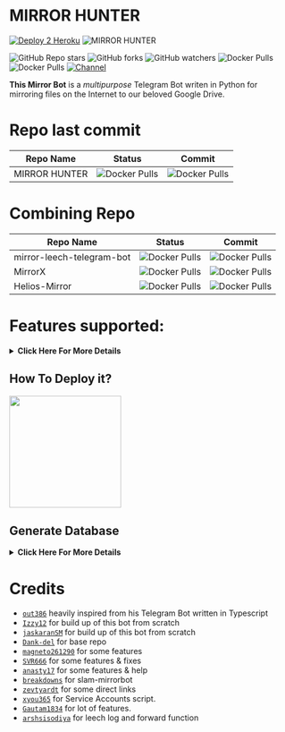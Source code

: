 # <b>MIRROR HUNTER</b>
[![Deploy 2 Heroku](https://www.herokucdn.com/deploy/button.svg)](https://heroku.com/deploy?template=https://github.com/Aadhar4u/mirrortest)
![MIRROR HUNTER](https://media.giphy.com/media/dikubVwoUUBxLgpraV/giphy.gif?cid=790b7611c1fd9acab35e7fc75f7447316865d93043fc77b3&rid=giphy.gif&ct=s)

![GitHub Repo stars](https://img.shields.io/github/stars/anime-republic/MIRROR-HUNTER?color=blue&style=plastic)
![GitHub forks](https://img.shields.io/github/forks/anime-republic/MIRROR-HUNTER?color=green&style=plastic)
![GitHub watchers](https://img.shields.io/github/watchers/anime-republic/MIRROR-HUNTER?style=plastic)
![Docker Pulls](https://img.shields.io/github/contributors/anime-republic/MIRROR-HUNTER?style=plastic)
![Docker Pulls](https://img.shields.io/docker/pulls/arata74/mirrorhunter?style=plastic)
[![Channel](https://img.shields.io/badge/Support%20Group-!-red?style=plastic)](https://t.me/XcodersHubChat)

**This Mirror Bot** is a _multipurpose_ Telegram Bot writen in Python for mirroring files on the Internet to our beloved Google Drive.

# Repo last commit
| Repo Name  | Status | Commit |
| ------------- | ------------- | ------------- |
| MIRROR HUNTER | ![Docker Pulls](https://img.shields.io/github/last-commit/anime-republic/MIRROR-HUNTER?style==for-the-badge) | ![Docker Pulls](https://img.shields.io/github/commit-activity/w/anime-republic/Mirror-New?style=flat-square) |

# Combining Repo
| Repo Name  | Status | Commit |
| ------------- | ------------- | ------------- |
| mirror-leech-telegram-bot  | ![Docker Pulls](https://img.shields.io/github/last-commit/anasty17/mirror-leech-telegram-bot?style==for-the-badge)  | ![Docker Pulls](https://img.shields.io/github/commit-activity/w/anasty17/mirror-leech-telegram-bot?style=flat-square) |
| MirrorX  | ![Docker Pulls](https://img.shields.io/github/last-commit/iamLiquidX/MirrorX?style==for-the-badge)  | ![Docker Pulls](https://img.shields.io/github/commit-activity/w/iamLiquidX/MirrorX?style=flat-square) |
| Helios-Mirror  | ![Docker Pulls](https://img.shields.io/github/last-commit/arshsisodiya/helios-mirror?style==for-the-badge)  | ![Docker Pulls](https://img.shields.io/github/commit-activity/w/iamLiquidX/MirrorX?style=flat-square) |

# Features supported:
<details>
    <summary><b>Click Here For More Details</b></summary>

## Additional Features
- Updater (**NOTE**: You must upload your **token.pickle** to Index and fill your **token.pickle** url to **TOKEN_PICKLE_URL**, because your **token.pickle** will deleted after update, for more info please check [Setting up config file](https://github.com/Anime-Republic/MIRROR-HUNTER#setting-up-config-file))
- Limiting size Torrent/Direct, Tar/Unzip, Mega, cloning Google Drive support
- Stop duplicate cloning Google Drive & mirroring Mega support
- Tar/Unzip Google Drive link support
- Sudo with Database support
- Multiple Trackers support
- Extracting **tar.xz** support
- Counting Google Drive link
- Heroku config support
- View Link button
- Shell and Executor
- YT-DLP
- Support message send to log channel/group    
- Search All Drive
- Leech Forward to log and pm
- Direct links Supported:
```
letsupload.io
hxfile.co
anonfiles.com
bayfiles.com
antfiles
fembed.com
fembed.net
femax20.com
layarkacaxxi.icu
fcdn.stream
sbplay.org
naniplay.com
naniplay.nanime.in
naniplay.nanime.biz
sbembed.com
streamtape.com
streamsb.net
feurl.com
pixeldrain.com
racaty.net
1fichier.com
1drv.ms (Only works for file not folder or business account)
uptobox.com (Uptobox account must be premium)
solidfiles.com
```

## From Original Repos
- Mirroring direct download links, Torrent, and Telegram files to Google Drive
- Mirroring Mega.nz links to Google Drive (If your Mega account not premium, it will limit 5GB/6 hours)
- Copy files from someone's Drive to your Drive (Using Autorclone)
- Download/Upload progress, Speeds and ETAs
- Mirror all Youtube-dl supported links
- Docker support
- Uploading to Team Drive
- Index Link support
- Service Account support
- Delete files from Drive
- Shortener support
- Custom Filename (Only for URL, Telegram files and Youtube-dl. Not for Mega links and Magnet/Torrents)
- Extracting password protected files, using custom filename and download from password protected Index Links see these examples:
<p><a href="https://telegra.ph/Magneto-Python-Aria---Custom-Filename-Examples-01-20"> <img src="https://img.shields.io/badge/see%20on%20telegraph-blue?style=for-the-badge" width="150""/></a></p>

- Extract these filetypes and uploads to Google Drive
```
ZIP, RAR, TAR, 7z, ISO, WIM, CAB, GZIP, BZIP2, 
APM, ARJ, CHM, CPIO, CramFS, DEB, DMG, FAT, 
HFS, LZH, LZMA, LZMA2, MBR, MSI, MSLZ, NSIS, 
NTFS, RPM, SquashFS, UDF, VHD, XAR, Z.
```

</details>

## How To Deploy it?
<p><a href="https://github.com/Anime-Republic/MIRROR-HUNTER/wiki"> <img src="https://img.shields.io/badge/Deploy%20Guide-red?style=for-the-badge&logo=github" width="200""/></a></p>
    
## Generate Database
<details>
    <summary><b>Click Here For More Details</b></summary>

**1. Using ElephantSQL**
- Go to https://elephantsql.com and create account (skip this if you already have **ElephantSQL** account)
- Hit `Create New Instance`
- Follow the further instructions in the screen
- Hit `Select Region`
- Hit `Review`
- Hit `Create instance`
- Select your database name
- Copy your database url, and fill to `DATABASE_URL` in config

**2. Using Heroku PostgreSQL**
<p><a href="https://dev.to/prisma/how-to-setup-a-free-postgresql-database-on-heroku-1dc1"> <img src="https://img.shields.io/badge/See%20Dev.to-black?style=for-the-badge&logo=dev.to" width="160""/></a></p>

</details>


# Credits
- [`out386`](https://github.com/out386) heavily inspired from his Telegram Bot written in Typescript
- [`Izzy12`](https://github.com/lzzy12) for build up of this bot from scratch
- [`jaskaranSM`](https://github.com/jaskaranSM) for build up of this bot from scratch
- [`Dank-del`](https://github.com/Dank-del) for base repo
- [`magneto261290`](https://github.com/magneto261290) for some features
- [`SVR666`](https://github.com/SVR666) for some features & fixes
- [`anasty17`](https://github.com/anasty17) for some features & help
- [`breakdowns`](https://github.com/breakdowns) for slam-mirrorbot
- [`zevtyardt`](https://github.com/zevtyardt) for some direct links
- [`xyou365`](https://github.com/xyou365) for Service Accounts script.
- [`Gautam1834`](https://github.com/Gautam1834) for lot of features.
- [`arshsisodiya`](https://github.com/arshsisodiya) for leech log and forward function
   
